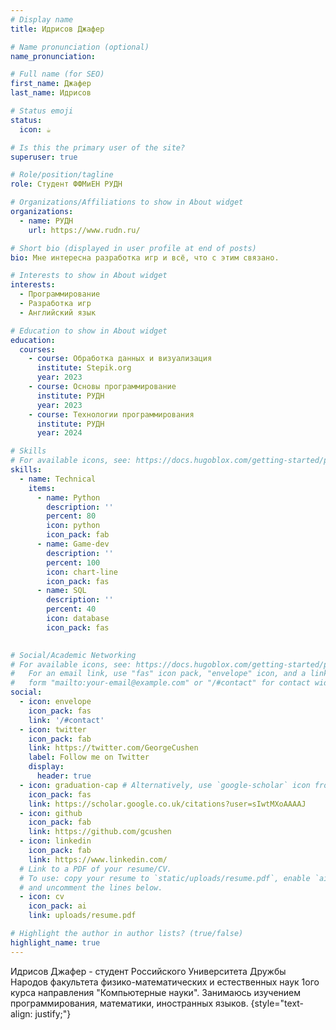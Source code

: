 ```yaml
---
# Display name
title: Идрисов Джафер 

# Name pronunciation (optional)
name_pronunciation: 

# Full name (for SEO)
first_name: Джафер
last_name: Идрисов

# Status emoji
status:
  icon: ☕️

# Is this the primary user of the site?
superuser: true

# Role/position/tagline
role: Студент ФФМиЕН РУДН

# Organizations/Affiliations to show in About widget
organizations:
  - name: РУДН
    url: https://www.rudn.ru/

# Short bio (displayed in user profile at end of posts)
bio: Мне интересна разработка игр и всё, что с этим связано.

# Interests to show in About widget
interests:
  - Программирование
  - Разработка игр
  - Английский язык

# Education to show in About widget
education:
  courses:
    - course: Обработка данных и визуализация
      institute: Stepik.org
      year: 2023
    - course: Основы программирование
      institute: РУДН
      year: 2023
    - course: Технологии программирования
      institute: РУДН
      year: 2024

# Skills
# For available icons, see: https://docs.hugoblox.com/getting-started/page-builder/#icons
skills:
  - name: Technical
    items:
      - name: Python
        description: ''
        percent: 80
        icon: python
        icon_pack: fab
      - name: Game-dev
        description: ''
        percent: 100
        icon: chart-line
        icon_pack: fas
      - name: SQL
        description: ''
        percent: 40
        icon: database
        icon_pack: fas
  

# Social/Academic Networking
# For available icons, see: https://docs.hugoblox.com/getting-started/page-builder/#icons
#   For an email link, use "fas" icon pack, "envelope" icon, and a link in the
#   form "mailto:your-email@example.com" or "/#contact" for contact widget.
social:
  - icon: envelope
    icon_pack: fas
    link: '/#contact'
  - icon: twitter
    icon_pack: fab
    link: https://twitter.com/GeorgeCushen
    label: Follow me on Twitter
    display:
      header: true
  - icon: graduation-cap # Alternatively, use `google-scholar` icon from `ai` icon pack
    icon_pack: fas
    link: https://scholar.google.co.uk/citations?user=sIwtMXoAAAAJ
  - icon: github
    icon_pack: fab
    link: https://github.com/gcushen
  - icon: linkedin
    icon_pack: fab
    link: https://www.linkedin.com/
  # Link to a PDF of your resume/CV.
  # To use: copy your resume to `static/uploads/resume.pdf`, enable `ai` icons in `params.yaml`,
  # and uncomment the lines below.
  - icon: cv
    icon_pack: ai
    link: uploads/resume.pdf

# Highlight the author in author lists? (true/false)
highlight_name: true
---
```


Идрисов Джафер - студент Российского Университета Дружбы Народов факультета физико-математических и естественных наук 1ого курса направления "Компьютерные науки". Занимаюсь изучением программирования, математики, иностранных языков.
{style="text-align: justify;"}
